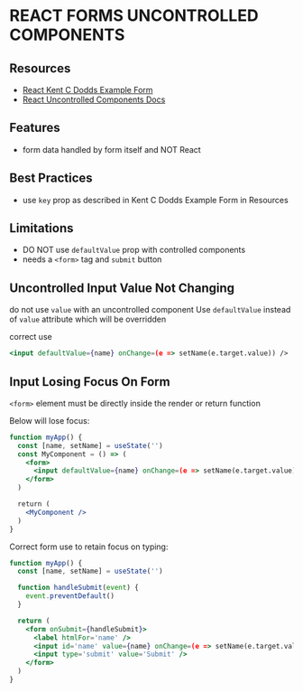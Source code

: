 # REACT FORMS UNCONTROLLED COMPONENTS

## Resources

- [React Kent C Dodds Example Form](https://kentcdodds.com/blog/understanding-reacts-key-prop)
- [React Uncontrolled Components Docs](https://reactjs.org/docs/uncontrolled-components.html)

## Features

- form data handled by form itself and NOT React

## Best Practices

- use `key` prop as described in Kent C Dodds Example Form in Resources

## Limitations

- DO NOT use `defaultValue` prop with controlled components
- needs a `<form>` tag and `submit` button

## Uncontrolled Input Value Not Changing

do not use `value` with an uncontrolled component
Use `defaultValue` instead of `value` attribute which will be overridden

correct use

```jsx
<input defaultValue={name} onChange=(e => setName(e.target.value)) />
```

## Input Losing Focus On Form

`<form>` element must be directly inside the render or return function

Below will lose focus:

```jsx
function myApp() {
  const [name, setName] = useState('')
  const MyComponent = () => (
    <form>
      <input defaultValue={name} onChange=(e => setName(e.target.value)) />
    </form>
  )

  return (
    <MyComponent />
  )
}
```

Correct form use to retain focus on typing:

```jsx
function myApp() {
  const [name, setName] = useState('')

  function handleSubmit(event) {
    event.preventDefault()
  }

  return (
    <form onSubmit={handleSubmit}>
      <label htmlFor='name' />
      <input id='name' value={name} onChange=(e => setName(e.target.value)) />
      <input type='submit' value='Submit' />
    </form>
  )
}
```
